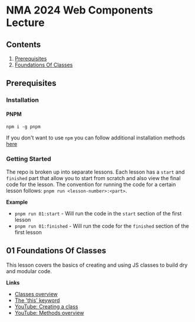 # NMA 2024 Web Components Lecture

## Contents

1. [Prerequisites](#prerequisites)
2. [Foundations Of Classes](#01-foundations-of-classes)

## Prerequisites

### Installation

#### PNPM

`npm i -g pnpm`

If you don't want to use `npm` you can follow additional installation
methods [here](https://pnpm.io/installation)

### Getting Started

The repo is broken up into separate lessons. Each lesson has a `start` and `finished` part
that allow you to start from scratch and also view the final code for the lesson. The convention
for running the code for a certain lesson follows: `pnpm run <lesson-number>:<part>`.

**Example**

- `pnpm run 01:start` - Will run the code in the `start` section of the first lesson
- `pnpm run 01:finished` - Will run the code for the `finished` section of the first lesson

## 01 Foundations Of Classes

This lesson covers the basics of creating and using
JS classes to build dry and modular code.

**Links**

- [Classes overview](https://developer.mozilla.org/en-US/docs/Web/JavaScript/Reference/Classes)
- [The 'this' keyword](https://developer.mozilla.org/en-US/docs/Web/JavaScript/Reference/Operators/this)
- [YouTube: Creating a class](https://www.youtube.com/watch?v=HboT8g_QSGc)
- [YouTube: Methods overview](https://www.youtube.com/watch?v=hy-C4NY7A_8)
